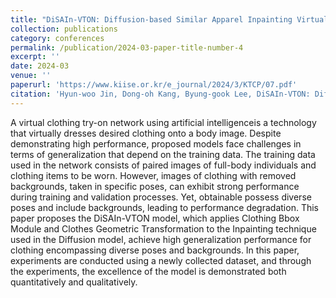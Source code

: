 ```yaml
---
title: "DiSAIn-VTON: Diffusion-based Similar Apparel Inpainting Virtual Try-on Network"
collection: publications
category: conferences
permalink: /publication/2024-03-paper-title-number-4
excerpt: ''
date: 2024-03
venue: ''
paperurl: 'https://www.kiise.or.kr/e_journal/2024/3/KTCP/07.pdf'
citation: 'Hyun-woo Jin, Dong-oh Kang, Byung-gook Lee, DiSAIn-VTON: Diffusion-based Similar Apparel Inpainting Virtual Try-on Network, KIISE Transactions on Computing Practices, Vol. 30, No. 3, pp. 149-154, 2024. 3'
---
```



A virtual clothing try-on network using artificial intelligenceis a technology that virtually dresses desired clothing onto a body image. Despite demonstrating high performance, proposed models face challenges in terms of generalization that depend on the training data. The training data used in the network consists of paired images of full-body individuals and clothing items to be worn. However, images of clothing with removed backgrounds, taken in specific poses, can exhibit strong performance during training and validation processes. Yet, obtainable possess diverse poses and include backgrounds, leading to performance degradation. This paper proposes the DiSAIn-VTON model, which applies Clothing Bbox Module and Clothes Geometric Transformation to the Inpainting technique used in the Diffusion model, achieve high generalization performance for clothing encompassing diverse poses and backgrounds. In this paper, experiments are conducted using a newly collected dataset, and through the experiments, the excellence of the model is demonstrated both quantitatively and qualitatively.
